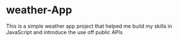 # weather-App
This is a simple weather app project that helped me build my skills in JavaScript and introduce the use off public APIs
